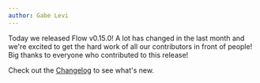 ```yaml
---
author: Gabe Levi
---
```


Today we released Flow v0.15.0! A lot has changed in the last month and we're excited to get the hard work of all our contributors in front of people! Big thanks to everyone who contributed to this release!

Check out the [Changelog](https://github.com/facebook/flow/blob/master/Changelog.md#v0150) to see what's new.
